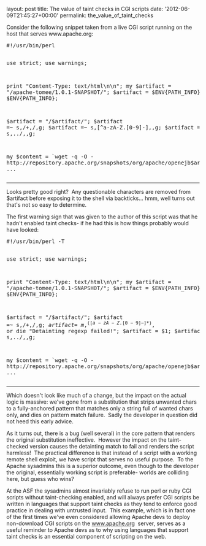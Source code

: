 
layout: post
title: The value of taint checks in CGI scripts
date: '2012-06-09T21:45:27+00:00'
permalink: the_value_of_taint_checks

<p>Consider the following snippet taken from a live CGI script running on the host that serves www.apache.org:</p> 
  <pre>#!/usr/bin/perl

use strict;
use warnings;

print "Content-Type: text/html\n\n";
my $artifact = "/apache-tomee/1.0.1-SNAPSHOT/";
$artifact = $ENV{PATH_INFO} if $ENV{PATH_INFO};

$artifact = "/$artifact/";
$artifact =~ s,/+,/,g;
$artifact =~ s,[^a-zA-Z.[0-9]-],,g;
$artifact =~ s,\.\./,,g;

my $content = `wget -q -O - http://repository.apache.org/snapshots/org/apache/openejb$artifact`;
... 
</pre> 
  <p> </p><hr width="100%" size="2" /> 
  <p> </p> 
  <p>Looks pretty good right?&nbsp; Any questionable characters are removed from $artifact before exposing it to the shell via backticks... hmm, well turns out that's not so easy to determine.</p> 
  <p>The first warning sign that was given to the author of this script was that he hadn't enabled taint checks- if he had this is how things probably would have looked:</p> 
  <pre>#!/usr/bin/perl -T

use strict;
use warnings;

print "Content-Type: text/html\n\n";
my $artifact = "/apache-tomee/1.0.1-SNAPSHOT/";
$artifact = $ENV{PATH_INFO} if $ENV{PATH_INFO};

$artifact = "/$artifact/";
$artifact =~ s,/+,/,g;
$artifact =~ m,^([a-zA-Z.[0-9]-]*)$, or die "Detainting regexp failed!";
$artifact = $1;
$artifact =~ s,\.\./,,g;

my $content = `wget -q -O - http://repository.apache.org/snapshots/org/apache/openejb$artifact`;
... </pre><hr width="100%" size="2" /> 
  <p>Which doesn't look like much of a change, but the impact on the actual logic is massive: we've gone from a substitution that strips unwanted chars to a fully-anchored pattern that matches only a string full of wanted chars only, and dies on pattern match failure.&nbsp; Sadly the developer in question did not heed this early advice.<br /></p> 
  <p>As it turns out, there is a bug (well several) in the core pattern that renders the original substitution ineffective.&nbsp; However the impact on the taint-checked version causes the detainting match to fail and renders the script harmless!&nbsp; The practical difference is that instead of a script with a working remote shell exploit, we have script that serves no useful purpose.&nbsp; To the Apache sysadmins this is a superior outcome, even though to the developer the original, essentially working script is preferable- worlds are colliding here, but guess who wins?<br /></p> 
  <p>At the ASF the sysadmins almost invariably refuse to run perl or ruby CGI scripts without taint-checking enabled, and will always prefer CGI scripts be written in languages that support taint checks as they tend to enforce good practice in dealing with untrusted input.&nbsp; This example, which is in fact one of the first times we've even considered allowing Apache devs to deploy non-download CGI scripts on the <a href="http://www.apache.org">www.apache.org</a>&nbsp; server, serves as a useful reminder to Apache devs as to why using languages that support taint checks is an essential component of scripting on the web.</p> 
  <p><br /></p> 
  <p><br /></p>
